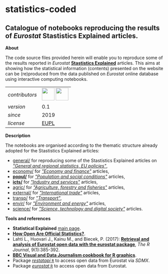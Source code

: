 statistics-coded
====================

Catalogue of notebooks reproducing the results of _Eurostat_ Stastistics Explained articles.
---

**About**

The code source files provided herein will enable you to reproduce some of the results reported in _Eurostat_ [**Stastistics Explained**](https://ec.europa.eu/eurostat/statistics-explained/index.php/Main_Page) articles. This aims at showing how the statistical information (contents) presented on the website can be (re)produced from the data published on _Eurostat_ online database using interactive computing notebooks.

<table align="center">
    <tr> <td align="left"><i>contributors</i></td> 
    <td align="left" valign="middle">
<a href="https://github.com/agnebik"><img src="https://github.com/agnebik.png" width="40"></a>
<a href="https://github.com/gjacopo"><img src="https://github.com/gjacopo.png" width="40"></a>
</td>  </tr> 
    <tr> <td align="left"><i>version</i></td> <td align="left">0.1</td> </tr> 
    <tr> <td align="left"><i>since</i></td> <td align="left">2019</td> </tr> 
    <tr> <td align="left"><i>license</i></td> <td align="left"><a href="https://joinup.ec.europa.eu/sites/default/files/eupl1.1.-licence-en_0.pdfEUPL">EUPL</a> <i></i></td> </tr> 
</table>

**Description**

The notebooks are organised according to the thematic structure already adopted for the Stastistics Explained articles:

* [general/](general) for reproducing some of the Stastistics Explained articles on [_"General and regional statistics, EU policies"_](https://ec.europa.eu/eurostat/statistics-explained/index.php?title=General_and_regional_statistics,_EU_policies),
* [economy/](economy) for [_"Economy and finance"_](https://ec.europa.eu/eurostat/statistics-explained/index.php?title=Economy_and_finance) articles,
* [**popul/**](popul) for [_"Population and social conditions"_](https://ec.europa.eu/eurostat/statistics-explained/index.php?title=Population_and_social_conditions) articles,
* [**icts/**](icts) for [_"Industry and services"_](https://ec.europa.eu/eurostat/statistics-explained/index.php?title=Industry_and_services) articles,
* [agric/](agric) for [_"Agriculture, forestry and fisheries"_](https://ec.europa.eu/eurostat/statistics-explained/index.php?title=Agriculture,_forestry_and_fisheries) articles,
* [external/](external) for [_"International trade"_](https://ec.europa.eu/eurostat/statistics-explained/index.php?title=International_trade) articles,
* [transp/](transp) for [_"Transport"_](https://ec.europa.eu/eurostat/statistics-explained/index.php?title=Transport),
* [envir/](envir) for [_"Environment and energy"_](https://ec.europa.eu/eurostat/statistics-explained/index.php?title=Environment_and_energy) articles,
* [science/](science) for [_"Science, technology and digital society"_](https://ec.europa.eu/eurostat/statistics-explained/index.php?title=Science,_technology_and_digital_society) articles.

**<a name="References"></a>Tools and references**

* **Statistical Explained** [main page](https://ec.europa.eu/eurostat/statistics-explained/index.php/Main_Page).
* [**How Open Are Official Statistics?**](http://opendatawatch.com/monitoring-reporting/how-open-are-official-statistics/).
* Lahti L., Huovari J., Kainu M., and Biecek, P. (2017): [**Retrieval and analysis of Eurostat open data with the eurostat package**](https://journal.r-project.org/archive/2017/RJ-2017-019/RJ-2017-019.pdf), _The R Journal_, 9(1):385-392.
* [**BBC Visual and Data Journalism cookbook for R graphics**](https://bbc.github.io/rcookbook/).
* Package [_restatapi_ `R`](https://github.com/eurostat/restatapi) to access open data from Eurostat via _SDMX_.
* Package [_eurostat_ `R`](http://ropengov.github.io/eurostat) to access open data from Eurostat.


